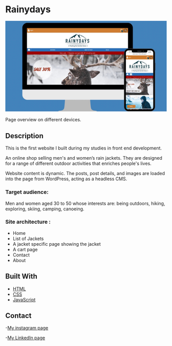# Rainydays

![image](https://raw.githubusercontent.com/Noroff-FEU-Assignments/cross-course-project-bushrakalaji/main/images/1C09B558-D1F0-4E57-8757-6CF4D4F2814A_1_105_c.jpeg?token=GHSAT0AAAAAABTWW3GZ4MKR6J5WORTKAR2CYVDWQ7Q)

Page overview on different devices.

## Description

This is the first website I built during my studies in front end development.

An online shop selling men's and women’s rain jackets. They are designed for a range of different outdoor activities that enriches people's lives.

Website content is dynamic. The posts, post details, and images are loaded into the page from WordPress, acting as a headless CMS.


### Target audience:
Men and women aged 30 to 50 whose interests are: being outdoors, hiking, exploring, skiing, camping, canoeing.

### Site architecture :

- Home
- List of Jackets
- A jacket specific page showing the jacket
- A cart page
- Contact 
- About 


## Built With

- [HTML](https://html.com/)
- [CSS](https://css.com/)
- [JavaScript](https://www.javascript.com/)


## Contact

-[My instagram page](https://www.instagram.com/bushra_00/)

-[My LinkedIn page](https://www.linkedin.com/in/bushra-kalaji-6775a921a/)

